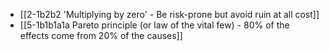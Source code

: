 - [[2-1b2b2 'Multiplying by zero' - Be risk-prone but avoid ruin at all cost]]
- [[5-1b1b1a1a Pareto principle (or law of the vital few) - 80% of the effects come from 20% of the causes]]